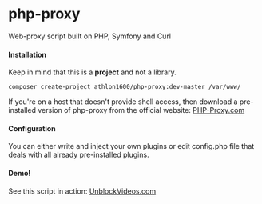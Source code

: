 php-proxy
=========

Web-proxy script built on PHP, Symfony and Curl



#### Installation

Keep in mind that this is a **project** and not a library.

```shell
composer create-project athlon1600/php-proxy:dev-master /var/www/
```

If you're on a host that doesn't provide shell access, then download a pre-installed version of php-proxy from the official website: [PHP-Proxy.com](https://www.php-proxy.com)

#### Configuration

You can either write and inject your own plugins or edit config.php file that deals with all already pre-installed plugins.

#### Demo!

See this script in action:
<a href="https://unblockvideos.com/" target="_blank">UnblockVideos.com</a>

